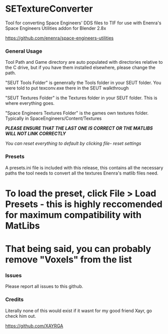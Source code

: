 # SETextureConverter
Tool for converting Space Engineers' DDS files to TIF for use with Enenra's Space Engineers Utilities addon for Blender 2.8x

https://github.com/enenra/space-engineers-utilities

### General Usage

Tool Path and Game directory are auto populated with directories relative to the C drive, but if you have them installed elsewhere, please change the path.

"SEUT Tools Folder" is genenrally the Tools folder in your SEUT folder. You were told to put texconv.exe there in the SEUT walkthrough

"SEUT Textures Folder" is the Textures folder in your SEUT folder. This is where everything goes.

"Space Engineers Textures Folder" is the games own textures folder. Typically in SpaceEngineers/Content/Textures

***PLEASE ENSURE THAT THE LAST ONE IS CORRECT OR THE MATLIBS WILL NOT LINK CORRECTLY***

*You can reset everything to default by clicking file- reset settings*

### Presets

A presets.ini file is included with this release, this contains all the necessary paths the tool needs to convert all the textures Enenra's matlib files need.

# To load the preset, click File > Load Presets - this is highly reccomended for maximum compatibility with MatLibs

# That being said, you can probably remove "Voxels" from the list

### Issues

Please report all issues to this github.

### Credits

Literally none of this would exist if it wasnt for my good friend Xayr, go check him out.

https://github.com/XAYRGA



